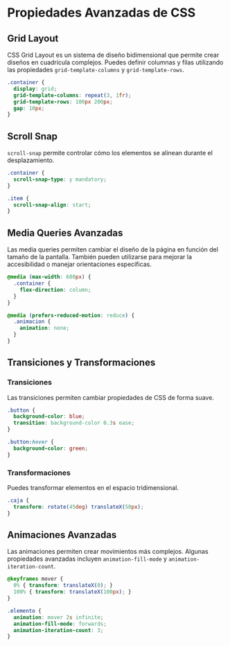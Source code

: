 # Propiedades Avanzadas de CSS

## Grid Layout

CSS Grid Layout es un sistema de diseño bidimensional que permite crear diseños en cuadrícula complejos. Puedes definir columnas y filas utilizando las propiedades `grid-template-columns` y `grid-template-rows`.

```css
.container {
  display: grid;
  grid-template-columns: repeat(3, 1fr);
  grid-template-rows: 100px 200px;
  gap: 10px;
}
```

## Scroll Snap

`scroll-snap` permite controlar cómo los elementos se alinean durante el desplazamiento.

```css
.container {
  scroll-snap-type: y mandatory;
}

.item {
  scroll-snap-align: start;
}
```

## Media Queries Avanzadas

Las media queries permiten cambiar el diseño de la página en función del tamaño de la pantalla. También pueden utilizarse para mejorar la accesibilidad o manejar orientaciones específicas.

```css
@media (max-width: 600px) {
  .container {
    flex-direction: column;
  }
}

@media (prefers-reduced-motion: reduce) {
  .animacion {
    animation: none;
  }
}
```

## Transiciones y Transformaciones

### Transiciones

Las transiciones permiten cambiar propiedades de CSS de forma suave.

```css
.button {
  background-color: blue;
  transition: background-color 0.3s ease;
}

.button:hover {
  background-color: green;
}
```

### Transformaciones

Puedes transformar elementos en el espacio tridimensional.

```css
.caja {
  transform: rotate(45deg) translateX(50px);
}
```

## Animaciones Avanzadas

Las animaciones permiten crear movimientos más complejos. Algunas propiedades avanzadas incluyen `animation-fill-mode` y `animation-iteration-count`.

```css
@keyframes mover {
  0% { transform: translateX(0); }
  100% { transform: translateX(100px); }
}

.elemento {
  animation: mover 2s infinite;
  animation-fill-mode: forwards;
  animation-iteration-count: 3;
}
```

